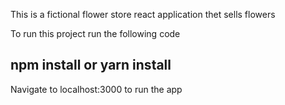 This is a fictional flower store react application thet sells flowers

To run this project run the following code

## npm install or yarn install

Navigate to localhost:3000
to run the app
